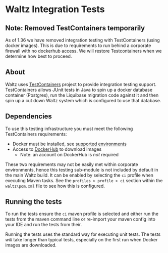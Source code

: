 # Waltz Integration Tests

## Note: Removed TestContainers temporarily

As of 1.36 we have removed integration testing with TestContainers (using docker images).  This is due to requirements to run behind a corporate firewall with no dockerhub access.  We will restore Testcontainers when we determine how best to proceed.


## About

Waltz uses [TestContainers](https://github.com/testcontainers/testcontainers-java)
project to provide integration testing support.  TestContainers allows JUnit tests
in Java to spin up a docker database container (Postgres), run the Liquibase migration
code against it and then spin up a cut down Waltz system which is configured to 
use that database.


## Dependencies

To use this testing infrastructure you must meet the following TestContainers 
requirements:

- Docker must be installed, see [supported environments](https://www.testcontainers.org/supported_docker_environment/)
- Access to [DockerHub](https://hub.docker.com/) to download images
  - Note: an account on DockerHub is _not_ required
  
These two requirements may not be easily met within corporate environments, hence this
 testing sub-module is not included by default in the main Waltz build.  It can be 
 enabled by selecting the `ci` profile when executing Maven tasks.  See the 
 `profiles > profile > ci` section within the `waltz\pom.xml` file to see how this is
 configured.
 
 
 ## Running the tests
 
 To run the tests ensure the `ci` maven profile is selected and either run
 the tests from the maven command line or re-import your maven config into your 
 IDE and run the tests from their.
 
 Running the tests uses the standard way for executing unit tests.  The tests _will_
 take longer than typical tests, especially on the first run when Docker images
 are downloaded.
 
  